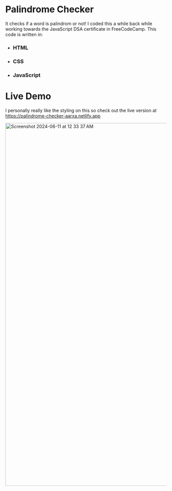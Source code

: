 # Palindrome Checker

It checks if a word is palindrom or not! I coded this a while back while working towards the JavaScript DSA certificate in FreeCodeCamp.
This code is written in:
- ### HTML
- ### CSS
- ### JavaScript

# Live Demo 
I personally really like the styling on this so check out the live version at https://palindrome-checker-aarxa.netlify.app

<img width="1136" alt="Screenshot 2024-06-11 at 12 33 37 AM" src="https://github.com/aarxa/FreeCodeCamp-DSA-JavaScript-Projects/assets/113505509/57b54d80-d1a3-464f-bdb9-fbbff15c8df1">
